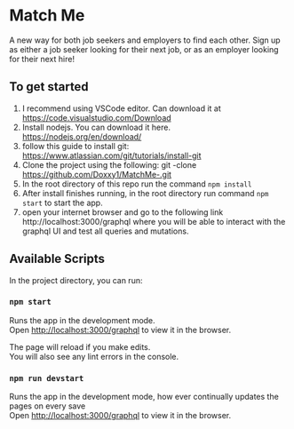 # Match Me

A new way for both job seekers and employers to find each other. Sign up as either a job seeker looking for their next job, or as an employer looking for their next hire!

## To get started

1. I recommend using VSCode editor. Can download it at https://code.visualstudio.com/Download 
2. Install nodejs. You can download it here. https://nodejs.org/en/download/ 
3. follow this guide to install git: https://www.atlassian.com/git/tutorials/install-git
4. Clone the project using the following: git -clone https://github.com/Doxxy1/MatchMe-.git 
3. In the root directory of this repo run the command `npm install`
4. After install finishes running, in the root directory run command `npm start` to start the app. 
6. open your internet browser and go to the following link http://localhost:3000/graphql where you will be able to interact with the          graphql UI and test all queries and mutations. 


## Available Scripts

In the project directory, you can run:

### `npm start`

Runs the app in the development mode.<br>
Open [http://localhost:3000/graphql](http://localhost:3000/graphql) to view it in the browser.

The page will reload if you make edits.<br>
You will also see any lint errors in the console.

### `npm run devstart`

Runs the app in the development mode, how ever continually updates the pages on every save<br>
Open [http://localhost:3000/graphql](http://localhost:3000/graphql) to view it in the browser.



